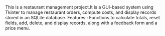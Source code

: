 This is a restaurant management project.It is a GUI-based system using Tkinter to manage restaurant orders, compute costs, and display records stored in an SQLite database.
Features : Functions to calculate totals, reset fields, add, delete, and display records, along with a feedback form and a price menu.
